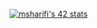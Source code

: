 [![msharifi's 42 stats](https://badge42.vercel.app/api/v2/clgwgft2b007808lbx06h4iiu/stats?cursusId=21&coalitionId=48)](https://github.com/JaeSeoKim/badge42)
